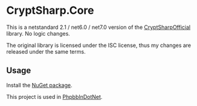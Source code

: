 # CryptSharp.Core

This is a netstandard 2.1 / net6.0 / net7.0 version of
the [CryptSharpOfficial](https://www.zer7.com/software/cryptsharp) library. No logic changes.

The original library is licensed under the ISC license, thus my changes are released under the same terms.

## Usage

Install the [NuGet package](https://www.nuget.org/packages/CryptSharp.Core/).

This project is used in [PhpbbInDotNet](https://github.com/costinbanu/PhpbbInDotnet).

